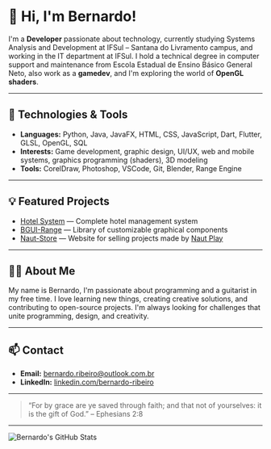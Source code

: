 # 👋 Hi, I'm Bernardo!

I'm a **Developer** passionate about technology, currently studying Systems Analysis and Development at IFSul – Santana do Livramento campus, and working in the IT department at IFSul. I hold a technical degree in computer support and maintenance from Escola Estadual de Ensino Básico General Neto, also work as a **gamedev**, and I'm exploring the world of **OpenGL shaders**.

---

## 🚀 Technologies & Tools

- **Languages:** Python, Java, JavaFX, HTML, CSS, JavaScript, Dart, Flutter, GLSL, OpenGL, SQL
- **Interests:** Game development, graphic design, UI/UX, web and mobile systems, graphics programming (shaders), 3D modeling
- **Tools:** CorelDraw, Photoshop, VSCode, Git, Blender, Range Engine

---

## 💡 Featured Projects

- [Hotel System](https://github.com/Bernardo-Ribeiro/Sistema-Hotel) — Complete hotel management system
- [BGUI-Range](https://github.com/Bernardo-Ribeiro/BGUI-Range) — Library of customizable graphical components
- [Naut-Store](https://github.com/Bernardo-Ribeiro/Naut-Store) — Website for selling projects made by [Naut Play](https://github.com/NautPlay)

---

## 👨‍🎓 About Me

My name is Bernardo, I'm passionate about programming and a guitarist in my free time. I love learning new things, creating creative solutions, and contributing to open-source projects. I'm always looking for challenges that unite programming, design, and creativity.

---

## 📫 Contact

- **Email:** bernardo.ribeiro@outlook.com.br
- **LinkedIn:** [linkedin.com/bernardo-ribeiro](https://www.linkedin.com/in/bernardo-ribeiro-0601a8302?utm_source=share&utm_campaign=share_via&utm_content=profile&utm_medium=ios_app)

---

> “For by grace are ye saved through faith; and that not of yourselves: it is the gift of God.” – Ephesians 2:8

---

![Bernardo's GitHub Stats](https://github-readme-stats.vercel.app/api?username=Bernardo-Ribeiro&show_icons=true&theme=radical)

